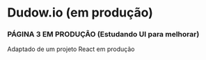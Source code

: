 # Dudow.io (em produção)

### PÁGINA 3 EM PRODUÇÃO (Estudando UI para melhorar)

Adaptado de um projeto React em produção
